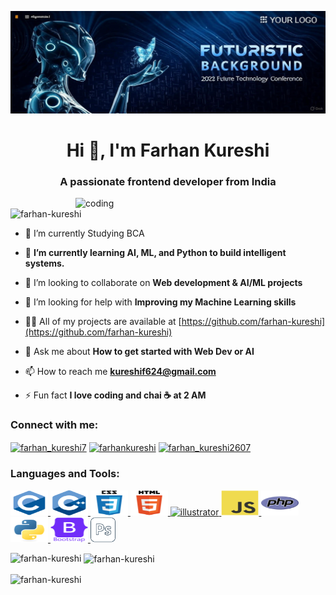 ![logo](https://github.com/farhan-kureshi/Farhan-Kureshi/blob/main/image.jpg)
<h1 align="center">Hi 👋, I'm Farhan Kureshi</h1>
<h3 align="center">A passionate frontend developer from India</h3>


<img align="right" alt="coding" width="400" src="https://user-images.githubusercontent.com/74038190/212749447-bfb7e725-6987-49d9-ae85-2015e3e7cc41.gif">


<p align="left"> <img src="https://komarev.com/ghpvc/?username=farhan-kureshi&label=Profile%20views&color=0e75b6&style=flat" alt="farhan-kureshi" /> </p>



- 🔭 I’m currently Studying BCA 

- 🌱 **I’m currently learning AI, ML, and Python to build intelligent systems.**

- 👯 I’m looking to collaborate on **Web development & AI/ML projects**

- 🤝 I’m looking for help with **Improving my Machine Learning skills**

- 👨‍💻 All of my projects are available at [https://github.com/farhan-kureshi](https://github.com/farhan-kureshi)

- 💬 Ask me about **How to get started with Web Dev or AI**

- 📫 How to reach me **kureshif624@gmail.com**

- ⚡ Fun fact **I love coding and chai ☕ at 2 AM**

<h3 align="left">Connect with me:</h3>
<p align="left">
<a href="https://twitter.com/farhan_kureshi7" target="blank"><img align="center" src="https://raw.githubusercontent.com/rahuldkjain/github-profile-readme-generator/master/src/images/icons/Social/twitter.svg" alt="farhan_kureshi7" height="30" width="40" /></a>
<a href="https://linkedin.com/in/farhankureshi" target="blank"><img align="center" src="https://raw.githubusercontent.com/rahuldkjain/github-profile-readme-generator/master/src/images/icons/Social/linked-in-alt.svg" alt="farhankureshi" height="30" width="40" /></a>
<a href="https://instagram.com/farhan_kureshi2607" target="blank"><img align="center" src="https://raw.githubusercontent.com/rahuldkjain/github-profile-readme-generator/master/src/images/icons/Social/instagram.svg" alt="farhan_kureshi2607" height="30" width="40" /></a>
</p>

<h3 align="left">Languages and Tools:</h3>
<p align="left">  <a href="https://www.cprogramming.com/" target="_blank" rel="noreferrer"> <img src="https://raw.githubusercontent.com/devicons/devicon/master/icons/c/c-original.svg" alt="c" width="60" height="40"/> </a> <a href="https://www.w3schools.com/cpp/" target="_blank" rel="noreferrer"> <img src="https://raw.githubusercontent.com/devicons/devicon/master/icons/cplusplus/cplusplus-original.svg" alt="cplusplus" width="60" height="40"/> </a> <a href="https://www.w3schools.com/css/" target="_blank" rel="noreferrer"> <img src="https://raw.githubusercontent.com/devicons/devicon/master/icons/css3/css3-original-wordmark.svg" alt="css3" width="60" height="40"/> </a> <a href="https://www.w3.org/html/" target="_blank" rel="noreferrer"> <img src="https://raw.githubusercontent.com/devicons/devicon/master/icons/html5/html5-original-wordmark.svg" alt="html5" width="60" height="40"/> </a> <a href="https://www.adobe.com/in/products/illustrator.html" target="_blank" rel="noreferrer"> <img src="https://www.vectorlogo.zone/logos/adobe_illustrator/adobe_illustrator-icon.svg" alt="illustrator" width="60" height="40"/> </a> <a href="https://developer.mozilla.org/en-US/docs/Web/JavaScript" target="_blank" rel="noreferrer"> <img src="https://raw.githubusercontent.com/devicons/devicon/master/icons/javascript/javascript-original.svg" alt="javascript" width="60" height="40"/> </a> <a href="https://www.php.net" target="_blank" rel="noreferrer"> <img src="https://raw.githubusercontent.com/devicons/devicon/master/icons/php/php-original.svg" alt="php" width="60" height="40"/> </a> <a href="https://www.python.org" target="_blank" rel="noreferrer"> <img src="https://raw.githubusercontent.com/devicons/devicon/master/icons/python/python-original.svg" alt="python" width="60" height="40"/> </a> <a href="https://getbootstrap.com" target="_blank" rel="noreferrer"> <img src="https://raw.githubusercontent.com/devicons/devicon/master/icons/bootstrap/bootstrap-plain-wordmark.svg" alt="bootstrap" width="60" height="40"/> </a> <a href="https://www.photoshop.com/en" target="_blank" rel="noreferrer"> <img src="https://raw.githubusercontent.com/devicons/devicon/master/icons/photoshop/photoshop-line.svg" alt="photoshop" width="40" height="40"/> </a> </p>

<p><img align="left" src="https://github-readme-stats.vercel.app/api/top-langs?username=farhan-kureshi&show_icons=true&locale=en&layout=compact" alt="farhan-kureshi" /></p>

<p>&nbsp;<img align="center" src="https://github-readme-stats.vercel.app/api?username=farhan-kureshi&show_icons=true&locale=en" alt="farhan-kureshi" /></p>

<p><img align="center" src="https://github-readme-streak-stats.herokuapp.com/?user=farhan-kureshi&" alt="farhan-kureshi" /></p>
